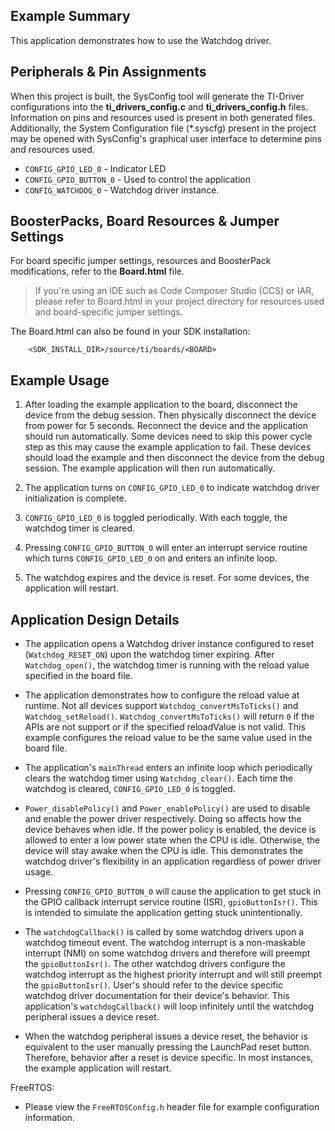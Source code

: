 ## Example Summary

This application demonstrates how to use the Watchdog driver.

## Peripherals & Pin Assignments

When this project is built, the SysConfig tool will generate the TI-Driver
configurations into the __ti_drivers_config.c__ and __ti_drivers_config.h__
files. Information on pins and resources used is present in both generated
files. Additionally, the System Configuration file (\*.syscfg) present in the
project may be opened with SysConfig's graphical user interface to determine
pins and resources used.

* `CONFIG_GPIO_LED_0`      - Indicator LED
* `CONFIG_GPIO_BUTTON_0`   - Used to control the application
* `CONFIG_WATCHDOG_0`      - Watchdog driver instance.

## BoosterPacks, Board Resources & Jumper Settings

For board specific jumper settings, resources and BoosterPack modifications,
refer to the __Board.html__ file.

> If you're using an IDE such as Code Composer Studio (CCS) or IAR, please
refer to Board.html in your project directory for resources used and
board-specific jumper settings.

The Board.html can also be found in your SDK installation:

        <SDK_INSTALL_DIR>/source/ti/boards/<BOARD>

## Example Usage

1. After loading the example application to the board, disconnect the device
from the debug session. Then physically disconnect the device from power for 5
seconds. Reconnect the device and the application should run automatically.
Some devices need to skip this power cycle step as this may cause the example
application to fail. These devices should load the example and then disconnect
the device from the debug session. The example application will then run
automatically.

2. The application turns on `CONFIG_GPIO_LED_0` to indicate watchdog driver
initialization is complete.

3. `CONFIG_GPIO_LED_0` is toggled periodically. With each toggle, the watchdog
timer is cleared.

4. Pressing `CONFIG_GPIO_BUTTON_0` will enter an interrupt service routine which
turns `CONFIG_GPIO_LED_0` on and enters an infinite loop.

5. The watchdog expires and the device is reset. For some devices,
the application will restart.

## Application Design Details

* The application opens a Watchdog driver instance configured to reset
(`Watchdog_RESET_ON`) upon the watchdog timer expiring. After
`Watchdog_open()`, the watchdog timer is running with the reload value
specified in the board file.

* The application demonstrates how to configure the reload value at runtime.
Not all devices support `Watchdog_convertMsToTicks()` and
`Watchdog_setReload()`. `Watchdog_convertMsToTicks()` will return `0` if the
APIs are not support or if the specified reloadValue is not valid. This example
configures the reload value to be the same value used in the board file.

* The application's `mainThread` enters an infinite loop which periodically
clears the watchdog timer using `Watchdog_clear()`. Each time the watchdog is
cleared, `CONFIG_GPIO_LED_0` is toggled.

* `Power_disablePolicy()` and `Power_enablePolicy()` are used to disable and
enable the power driver respectively. Doing so affects how the device behaves
when idle. If the power policy is enabled, the device is allowed to enter a
low power state when the CPU is idle. Otherwise, the device will stay awake
when the CPU is idle. This demonstrates the watchdog driver's flexibility in an
application regardless of power driver usage.

* Pressing `CONFIG_GPIO_BUTTON_0` will cause the application to get stuck in the
GPIO callback interrupt service routine (ISR), `gpioButtonIsr()`. This is
intended to simulate the application getting stuck unintentionally.

* The `watchdogCallback()` is called by some watchdog drivers upon a watchdog
timeout event. The watchdog interrupt is a non-maskable interrupt (NMI) on
some watchdog drivers and therefore will preempt the `gpioButtonIsr()`. The
other watchdog drivers configure the watchdog interrupt as the highest priority
interrupt and will still preempt the `gpioButtonIsr()`. User's should refer
to the device specific watchdog driver documentation for their device's
behavior. This application's `watchdogCallback()` will loop infinitely until
the watchdog peripheral issues a device reset.

* When the watchdog peripheral issues a device reset, the behavior is
equivalent to the user manually pressing the LaunchPad reset button. Therefore,
behavior after a reset is device specific. In most instances, the example
application will restart.

FreeRTOS:

* Please view the `FreeRTOSConfig.h` header file for example configuration
information.
